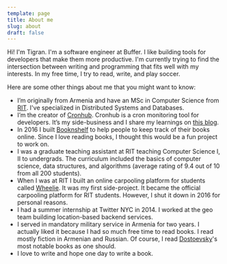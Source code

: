 ```yaml
---
template: page
title: About me
slug: about
draft: false
---
```


Hi! I'm Tigran. I'm a software engineer at Buffer. I like building tools for developers that make them more productive. I'm currently trying to find the intersection between writing and programming that fits well with my interests. In my free time, I try to read, write, and play soccer.

Here are some other things about me that you might want to know:

- I’m originally from Armenia and have an MSc in Computer Science from [RIT](https://rit.edu). I've specialized in Distributed Systems and Databases.
- I’m the creator of [Cronhub](https://cronhub.io). Cronhub is a cron monitoring tool for developers. It’s my side-business and I share my learnings on [this blog](https://blog.cronhub.io).
- In 2016 I built [Booknshelf](https://booknshelf.com) to help people to keep track of their books online. Since I love reading books, I thought this would be a fun project to work on.
- I was a graduate teaching assistant at RIT teaching Computer Science I, II to undergrads. The curriculum included the basics of computer science, data structures, and algorithms (average rating of 9.4 out of 10 from all 200 students).
- When I was at RIT I built an online carpooling platform for students called [Wheelie](https://medium.com/@tik/introducing-wheelie-9c851a36d93f). It was my first side-project. It became the official carpooling platform for RIT students. However, I shut it down in 2016 for personal reasons.
- I had a summer internship at Twitter NYC in 2014. I worked at the geo team building location-based backend services.
- I served in mandatory military service in Armenia for two years. I actually liked it because I had so much free time to read books. I read mostly fiction in Armenian and Russian. Of course, I read [Dostoevsky](https://en.wikipedia.org/wiki/Fyodor_Dostoevsky)'s most notable books as one should.
- I love to write and hope one day to write a book.

